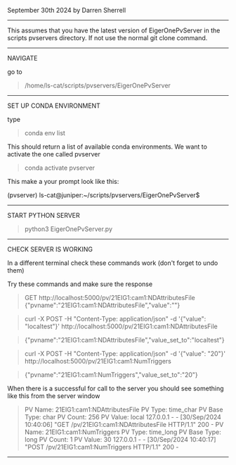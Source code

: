 September 30th 2024 by Darren Sherrell

----
This assumes that you have the latest version of EigerOnePvServer in the scripts pvservers directory. 
If not use the normal git clone command.

  
--------
NAVIGATE 

go to 
> /home/ls-cat/scripts/pvservers/EigerOnePvServer

------------------------
SET UP CONDA ENVIRONMENT

type
> conda env list

This should return a list of available conda environments. 
We want to activate the one called pvserver

> conda activate pvserver

This make a your prompt look like this:

(pvserver) ls-cat@juniper:~/scripts/pvservers/EigerOnePvServer$


-------------------
START PYTHON SERVER
> python3 EigerOnePvServer.py


------
CHECK SERVER IS WORKING

In a different terminal check these commands work (don't forget to undo them)

Try these commands and make sure the response

> GET http://localhost:5000/pv/21EIG1:cam1:NDAttributesFile
> {"pvname":"21EIG1:cam1:NDAttributesFile","value":""}


> curl -X POST -H "Content-Type: application/json" -d '{"value": "localtest"}' http://localhost:5000/pv/21EIG1:cam1:NDAttributesFile

> {"pvname":"21EIG1:cam1:NDAttributesFile","value_set_to":"localtest"}



> curl -X POST -H "Content-Type: application/json" -d '{"value": "20"}' http://localhost:5000/pv/21EIG1:cam1:NumTriggers

> {"pvname":"21EIG1:cam1:NumTriggers","value_set_to":"20"}


When there is a successful for call to the server you should see something like this from the server window

> PV Name: 21EIG1:cam1:NDAttributesFile
> PV Type: time_char
> PV Base Type: char
> PV Count: 256
> PV Value: local
> 127.0.0.1 - - [30/Sep/2024 10:40:06] "GET /pv/21EIG1:cam1:NDAttributesFile HTTP/1.1" 200 -
> PV Name: 21EIG1:cam1:NumTriggers
> PV Type: time_long
> PV Base Type: long
> PV Count: 1
> PV Value: 30
> 127.0.0.1 - - [30/Sep/2024 10:40:17] "POST /pv/21EIG1:cam1:NumTriggers HTTP/1.1" 200 -
 

-------


